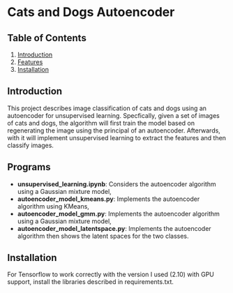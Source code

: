 # Cats and Dogs Autoencoder

## Table of Contents

1. [Introduction](#introduction)
2. [Features](#features)
3. [Installation](#installation)

## Introduction
This project describes image classification of cats and dogs using an autoencoder for unsupervised learning. Specfically, given a set of images of cats and dogs, the algorithm will first train the model based on regenerating the image using the principal of an autoencoder. Afterwards, with it will implement unsupervised learning to extract the features and then classify images.

## Programs
- **unsupervised_learning.ipynb**: Considers the autoencoder algorithm using a Gaussian mixture model,
- **autoencoder_model_kmeans.py**: Implements the autoencoder algorithm using KMeans,
- **autoencoder_model_gmm.py**: Implements the autoencoder algorithm using a Gaussian mixture model,
- **autoencoder_model_latentspace.py**: Implements the autoencoder algorithm then shows the latent spaces for the two classes.

## Installation
For Tensorflow to work correctly with the version I used (2.10) with GPU support, install the libraries described in requirements.txt.
